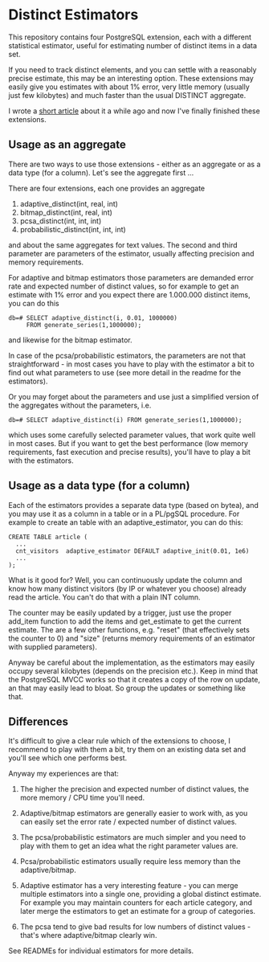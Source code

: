 Distinct Estimators
===================

This repository contains four PostgreSQL extension, each with
a different statistical estimator, useful for estimating number
of distinct items in a data set.

If you need to track distinct elements, and you can settle with
a reasonably precise estimate, this may be an interesting option.
These extensions may easily give you estimates with about 1% error,
very little memory (usually just few kilobytes) and much faster
than the usual DISTINCT aggregate.

I wrote a [short article](http://www.fuzzy.cz/en/articles/aggregate-functions-for-distinct-estimation/)
about it a while ago and now I've finally finished these extensions.


Usage as an aggregate
---------------------
There are two ways to use those extensions - either as an aggregate
or as a data type (for a column). Let's see the aggregate first ...

There are four extensions, each one provides an aggregate

1. adaptive_distinct(int, real, int)
2. bitmap_distinct(int, real, int)
3. pcsa_distinct(int, int, int)
4. probabilistic_distinct(int, int, int)

and about the same aggregates for text values. The second and third
parameter are parameters of the estimator, usually affecting precision
and memory requirements.

For adaptive and bitmap estimators those parameters are demanded error
rate and expected number of distinct values, so for example to get an
estimate with 1% error and you expect there are 1.000.000 distinct
items, you can do this

    db=# SELECT adaptive_distinct(i, 0.01, 1000000)
         FROM generate_series(1,1000000);

and likewise for the bitmap estimator.

In case of the pcsa/probabilistic estimators, the parameters are not
that straightforward - in most cases you have to play with the
estimator a bit to find out what parameters to use (see more detail
in the readme for the estimators).

Or you may forget about the parameters and use just a simplified
version of the aggregates without the parameters, i.e.

    db=# SELECT adaptive_distinct(i) FROM generate_series(1,1000000);

which uses some carefully selected parameter values, that work quite
well in most cases. But if you want to get the best performance (low
memory requirements, fast execution and precise results), you'll have
to play a bit with the estimators.


Usage as a data type (for a column)
-----------------------------------
Each of the estimators provides a separate data type (based on bytea),
and you may use it as a column in a table or in a PL/pgSQL procedure.
For example to create an table with an adaptive_estimator, you can
do this:

    CREATE TABLE article (
      ...
      cnt_visitors  adaptive_estimator DEFAULT adaptive_init(0.01, 1e6)
      ...
    );

What is it good for? Well, you can continuously update the column and
know how many distinct visitors (by IP or whatever you choose) already
read the article. You can't do that with a plain INT column.

The counter may be easily updated by a trigger, just use the proper 
add_item function to add the items and get_estimate to get the current
estimate. The are a few other functions, e.g. "reset" (that effectively
sets the counter to 0) and "size" (returns memory requirements of an
estimator with supplied parameters).

Anyway be careful about the implementation, as the estimators may
easily occupy several kilobytes (depends on the precision etc.). Keep
in mind that the PostgreSQL MVCC works so that it creates a copy of
the row on update, an that may easily lead to bloat. So group the
updates or something like that.


Differences
-----------
It's difficult to give a clear rule which of the extensions to choose,
I recommend to play with them a bit, try them on an existing data set
and you'll see which one performs best.

Anyway my experiences are that:

1. The higher the precision and expected number of distinct values,
   the more memory / CPU time you'll need.

2. Adaptive/bitmap estimators are generally easier to work with, as
   you can easily set the error rate / expected number of distinct
   values.

3. The pcsa/probabilistic estimators are much simpler and you need
   to play with them to get an idea what the right parameter values
   are.

4. Pcsa/probabilistic estimators usually require less memory than
     the adaptive/bitmap.

5. Adaptive estimator has a very interesting feature - you can
   merge multiple estimators into a single one, providing a global
   distinct estimate. For example you may maintain counters for
   each article category, and later merge the estimators to get
   an estimate for a group of categories.

6. The pcsa tend to give bad results for low numbers of distinct
   values - that's where adaptive/bitmap clearly win.

See READMEs for individual estimators for more details.